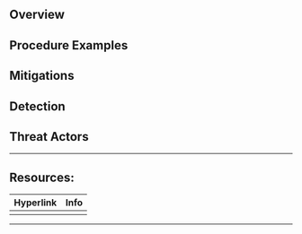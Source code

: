 ## Overview


## Procedure Examples


## Mitigations


## Detection


## Threat Actors


***
## Resources:

| Hyperlink | Info |
| --------- | ---- |
|           |      |
***
